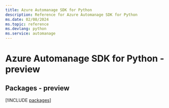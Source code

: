```yaml
---
title: Azure Automanage SDK for Python
description: Reference for Azure Automanage SDK for Python
ms.date: 02/08/2024
ms.topic: reference
ms.devlang: python
ms.service: automanage
---
```

# Azure Automanage SDK for Python - preview
## Packages - preview
[!INCLUDE [packages](automanage-index.md)]